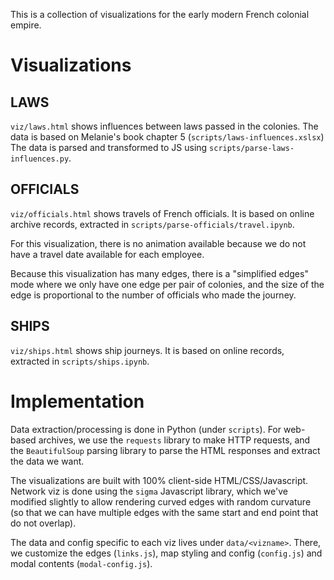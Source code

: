 This is a collection of visualizations for the early modern French
colonial empire.

# Visualizations

## LAWS
`viz/laws.html` shows influences between laws passed in the colonies.
The data is based on Melanie's book chapter 5 (`scripts/laws-influences.xslsx`)
The data is parsed and transformed to JS using `scripts/parse-laws-influences.py`.

## OFFICIALS
`viz/officials.html` shows travels of French officials. It is based on online archive records, extracted in `scripts/parse-officials/travel.ipynb`.

For this visualization, there is no animation available because
we do not have a travel date available for each employee.

Because this visualization has many edges, there is a "simplified edges" mode where we only have one edge per pair of colonies,
and the size of the edge is proportional to the number of officials
who made the journey.

## SHIPS
`viz/ships.html` shows ship journeys.
It is based on online records, extracted in `scripts/ships.ipynb`.

# Implementation
Data extraction/processing is done in Python (under `scripts`).
For web-based archives, we use the `requests` library to make
HTTP requests, and the `BeautifulSoup` parsing library to parse
the HTML responses and extract the data we want.

The visualizations are built with 100% client-side HTML/CSS/Javascript.
Network viz is done using the `sigma` Javascript library, which we've modified slightly to allow rendering curved edges with random
curvature (so that we can have multiple edges with the same
start and end point that do not overlap).

The data and config specific to each viz lives under `data/<vizname>`.
There, we customize the edges (`links.js`), map styling and config (`config.js`) and modal contents (`modal-config.js`).
